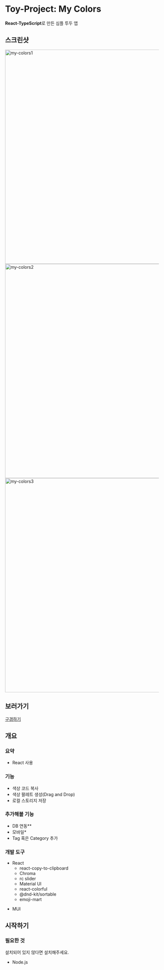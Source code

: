 # Toy-Project: My Colors

**React-TypeScript**로 만든 심플 투두 앱
## 스크린샷

<img src="https://user-images.githubusercontent.com/61618536/195012109-5552a881-77ca-4d2d-88e9-b8b3f4c3fe54.png" width="700" alt="my-colors1">
<img src="https://user-images.githubusercontent.com/61618536/195012119-a4c97789-6e8b-4b80-a2a8-f66b38a183e6.png" width="700" alt="my-colors2">
<img src="https://user-images.githubusercontent.com/61618536/195012123-9742dbcb-bb3f-4dd5-9ecf-b2ae2b51859d.png" width="700" alt="my-colors3">

## 보러가기

<a href="https://my-color-e6a76.web.app/">구경하기</a>

## 개요 

### 요약

- React 사용

### 기능

- 색상 코드 복사
- 색상 팔레트 생성(Drag and Drop)
- 로컬 스토리지 저장

### 추가해볼 기능

- DB 연동**
- 모바일*
- Tag 혹은 Category 추가


### 개발 도구

* React
    - react-copy-to-clipboard
    - Chroma
    - rc slider
    - Material UI
    - react-colorful
    - @dnd-kit/sortable
    - emoji-mart
- MUI

## 시작하기

### 필요한 것
설치되어 있지 않다면 설치해주세요.
* Node.js
